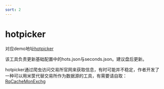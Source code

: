 ```yaml
---
sort: 2
---
```


# hotpicker

对应demo地址[hotpicker](https://github.com/wondertrader/wtpy/tree/master/demos/test_hotpicker)

该工具负责更新基础配置中的hots.json与seconds.json。建议盘后更新。

hotpicker通过爬虫访问交易所官网来获取信息，有时可能并不稳定，作者开发了一种可以用米筐代替交易所作为数据源的工具，有需要请自取：
[RqCacheMonExchg](https://github.com/wondertrader/wtpy/tree/master/demos/rqhotpicker_demo)
